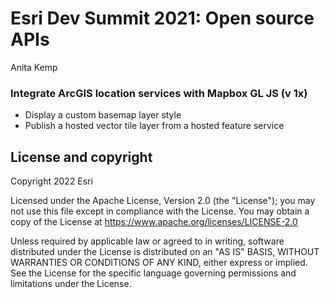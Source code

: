 #  Esri Dev Summit 2021: Open source APIs

Anita Kemp 

### Integrate ArcGIS location services with Mapbox GL JS (v 1x) 

* Display a custom basemap layer style 
* Publish a hosted vector tile layer from a hosted feature service

## License and copyright 

Copyright 2022 Esri 

Licensed under the Apache License, Version 2.0 (the "License"); you may not use this file except in compliance with the License. You may obtain a copy of the License at https://www.apache.org/licenses/LICENSE-2.0

Unless required by applicable law or agreed to in writing, software distributed under the License is distributed on an "AS IS" BASIS, WITHOUT WARRANTIES OR CONDITIONS OF ANY KIND, either express or implied. See the License for the specific language governing permissions and limitations under the License.
